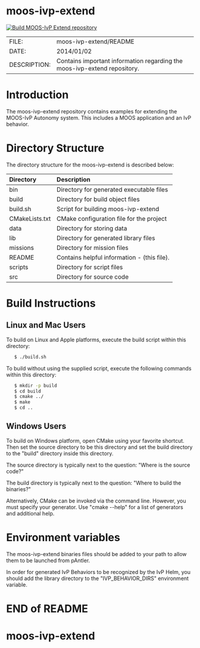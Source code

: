 # moos-ivp-extend

[![Build MOOS-IvP Extend repository](https://github.com/davidbertucci/moos-ivp-extend/actions/workflows/build_extend.yml/badge.svg)](https://github.com/davidbertucci/moos-ivp-extend/actions/workflows/build_extend.yml)

|              |                        |
|:------------ |:---------------------- |
| FILE:        | moos-ivp-extend/README |
| DATE:        | 2014/01/02             |
| DESCRIPTION: | Contains important information regarding the moos-ivp-extend repository. |


# Introduction

The moos-ivp-extend repository contains examples for extending the MOOS-IvP
Autonomy system. This includes a MOOS application and an IvP behavior.


# Directory Structure

The directory structure for the moos-ivp-extend is described below:

| Directory        | Description                                 |
|:---------------- |:------------------------------------------- |
| bin              | Directory for generated executable files    |
| build            | Directory for build object files            |
| build.sh         | Script for building moos-ivp-extend         |
| CMakeLists.txt   | CMake configuration file for the project    |
| data             | Directory for storing data                  |
| lib              | Directory for generated library files       |
| missions         | Directory for mission files                 |
| README           | Contains helpful information - (this file). |
| scripts          | Directory for script files                  |
| src              | Directory for source code                   |


# Build Instructions

## Linux and Mac Users

To build on Linux and Apple platforms, execute the build script within this
directory:

```bash
   $ ./build.sh
```

To build without using the supplied script, execute the following commands
within this directory:

```bash
   $ mkdir -p build
   $ cd build
   $ cmake ../
   $ make
   $ cd ..
```


## Windows Users

To build on Windows platform, open CMake using your favorite shortcut. Then
set the source directory to be this directory and set the build directory
to the "build" directory inside this directory.

The source directory is typically next to the question:
   "Where is the source code?"

The build directory is typically next to the question:
   "Where to build the binaries?"

Alternatively, CMake can be invoked via the command line. However, you must
specify your generator. Use "cmake --help" for a list of generators and
additional help.


# Environment variables

The moos-ivp-extend binaries files should be added to your path to allow them
to be launched from pAntler.

In order for generated IvP Behaviors to be recognized by the IvP Helm, you
should add the library directory to the "IVP_BEHAVIOR_DIRS" environment
variable.

# END of README

# moos-ivp-extend
